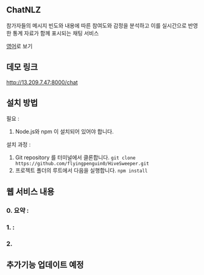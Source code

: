 ## ChatNLZ
참가자들의 메시지 빈도와 내용에 따른 참여도와 감정을 분석하고 이를 실시간으로 반영한 통계 자료가 함께 표시되는 채팅 서비스

[영어](/README.md)로 보기

## 데모 링크
http://13.209.7.47:8000/chat

## 설치 방법

필요 : 
  1. Node.js와 npm 이 설치되어 있어야 합니다.
 
설치 과정 : 
  1. Git repository 를 터미널에서 클론합니다. `git clone https://github.com/flyingpenguin0/HiveSweeper.git`
  2. 프로젝트 폴더의 루트에서 다음을 실행합니다. `npm install`

## 웹 서비스 내용
### 0. 요약 : 

### 1.  : 

### 2.


## 추가기능 업데이트 예정
